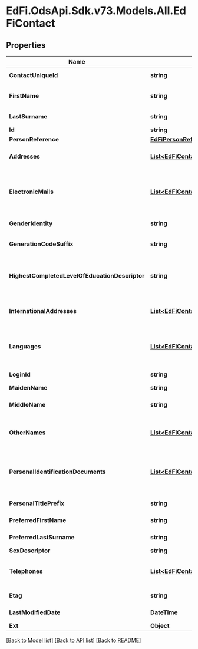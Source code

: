 # EdFi.OdsApi.Sdk.v73.Models.All.EdFiContact

## Properties

Name | Type | Description | Notes
------------ | ------------- | ------------- | -------------
**ContactUniqueId** | **string** | A unique alphanumeric code assigned to a contact. | 
**FirstName** | **string** | A name given to an individual at birth, baptism, or during another naming ceremony, or through legal change. | 
**LastSurname** | **string** | The name borne in common by members of a family. | 
**Id** | **string** |  | [optional] 
**PersonReference** | [**EdFiPersonReference**](EdFiPersonReference.md) |  | [optional] 
**Addresses** | [**List&lt;EdFiContactAddress&gt;**](EdFiContactAddress.md) | An unordered collection of contactAddresses. Contact&#39;s address, if different from the student address. | [optional] 
**ElectronicMails** | [**List&lt;EdFiContactElectronicMail&gt;**](EdFiContactElectronicMail.md) | An unordered collection of contactElectronicMails. The numbers, letters, and symbols used to identify an electronic mail (e-mail) user within the network to which the individual or organization belongs. | [optional] 
**GenderIdentity** | **string** | The gender the contact identifies themselves as. | [optional] 
**GenerationCodeSuffix** | **string** | An appendage, if any, used to denote an individual&#39;s generation in his family (e.g., Jr., Sr., III). | [optional] 
**HighestCompletedLevelOfEducationDescriptor** | **string** | The extent of formal instruction an individual has received (e.g., the highest grade in school completed or its equivalent or the highest degree received). | [optional] 
**InternationalAddresses** | [**List&lt;EdFiContactInternationalAddress&gt;**](EdFiContactInternationalAddress.md) | An unordered collection of contactInternationalAddresses. The set of elements that describes an international address. | [optional] 
**Languages** | [**List&lt;EdFiContactLanguage&gt;**](EdFiContactLanguage.md) | An unordered collection of contactLanguages. The language(s) the individual uses to communicate. It is strongly recommended that entries use only ISO 639-2 language codes. | [optional] 
**LoginId** | **string** | The login ID for the user; used for security access control interface. | [optional] 
**MaidenName** | **string** | The individual&#39;s maiden name. | [optional] 
**MiddleName** | **string** | A secondary name given to an individual at birth, baptism, or during another naming ceremony. | [optional] 
**OtherNames** | [**List&lt;EdFiContactOtherName&gt;**](EdFiContactOtherName.md) | An unordered collection of contactOtherNames. Other names (e.g., alias, nickname, previous legal name) associated with a person. | [optional] 
**PersonalIdentificationDocuments** | [**List&lt;EdFiContactPersonalIdentificationDocument&gt;**](EdFiContactPersonalIdentificationDocument.md) | An unordered collection of contactPersonalIdentificationDocuments. The documents presented as evident to verify one&#39;s personal identity; for example: drivers license, passport, birth certificate, etc. | [optional] 
**PersonalTitlePrefix** | **string** | A prefix used to denote the title, degree, position, or seniority of the individual. | [optional] 
**PreferredFirstName** | **string** | The first name the individual prefers, if different from their legal first name | [optional] 
**PreferredLastSurname** | **string** | The last name the individual prefers, if different from their legal last name | [optional] 
**SexDescriptor** | **string** | A person&#39;s birth sex. | [optional] 
**Telephones** | [**List&lt;EdFiContactTelephone&gt;**](EdFiContactTelephone.md) | An unordered collection of contactTelephones. The 10-digit telephone number, including the area code, for the person. | [optional] 
**Etag** | **string** | A unique system-generated value that identifies the version of the resource. | [optional] 
**LastModifiedDate** | **DateTime** | The date and time the resource was last modified. | [optional] 
**Ext** | **Object** | Extensions to the Contact entity. | [optional] 

[[Back to Model list]](../../README.md#documentation-for-models) [[Back to API list]](../../README.md#documentation-for-api-endpoints) [[Back to README]](../../README.md)

